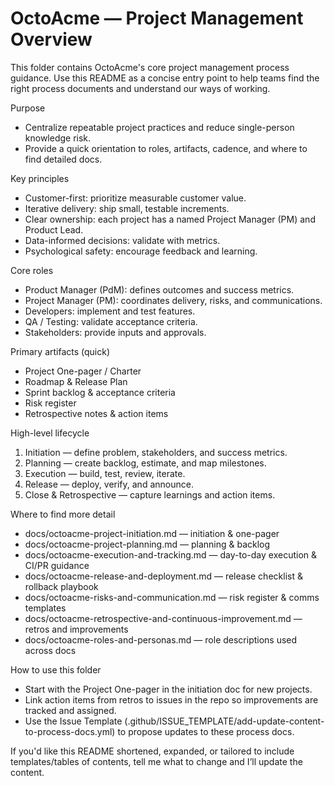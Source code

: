 # OctoAcme — Project Management Overview

This folder contains OctoAcme's core project management process guidance. Use this README as a concise entry point to help teams find the right process documents and understand our ways of working.

Purpose
- Centralize repeatable project practices and reduce single-person knowledge risk.
- Provide a quick orientation to roles, artifacts, cadence, and where to find detailed docs.

Key principles
- Customer-first: prioritize measurable customer value.
- Iterative delivery: ship small, testable increments.
- Clear ownership: each project has a named Project Manager (PM) and Product Lead.
- Data-informed decisions: validate with metrics.
- Psychological safety: encourage feedback and learning.

Core roles
- Product Manager (PdM): defines outcomes and success metrics.
- Project Manager (PM): coordinates delivery, risks, and communications.
- Developers: implement and test features.
- QA / Testing: validate acceptance criteria.
- Stakeholders: provide inputs and approvals.

Primary artifacts (quick)
- Project One-pager / Charter
- Roadmap & Release Plan
- Sprint backlog & acceptance criteria
- Risk register
- Retrospective notes & action items

High-level lifecycle
1. Initiation — define problem, stakeholders, and success metrics.
2. Planning — create backlog, estimate, and map milestones.
3. Execution — build, test, review, iterate.
4. Release — deploy, verify, and announce.
5. Close & Retrospective — capture learnings and action items.

Where to find more detail
- docs/octoacme-project-initiation.md — initiation & one-pager
- docs/octoacme-project-planning.md — planning & backlog
- docs/octoacme-execution-and-tracking.md — day-to-day execution & CI/PR guidance
- docs/octoacme-release-and-deployment.md — release checklist & rollback playbook
- docs/octoacme-risks-and-communication.md — risk register & comms templates
- docs/octoacme-retrospective-and-continuous-improvement.md — retros and improvements
- docs/octoacme-roles-and-personas.md — role descriptions used across docs

How to use this folder
- Start with the Project One-pager in the initiation doc for new projects.
- Link action items from retros to issues in the repo so improvements are tracked and assigned.
- Use the Issue Template (.github/ISSUE_TEMPLATE/add-update-content-to-process-docs.yml) to propose updates to these process docs.

If you'd like this README shortened, expanded, or tailored to include templates/tables of contents, tell me what to change and I’ll update the content.
